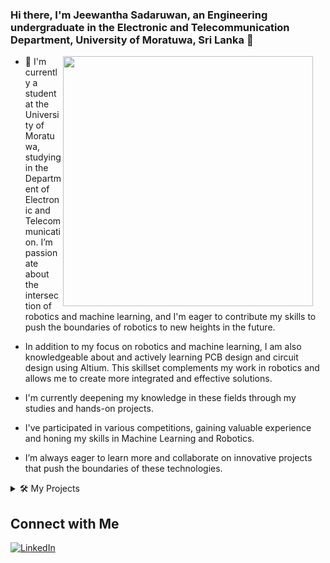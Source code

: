 ### Hi there, I'm Jeewantha Sadaruwan, an Engineering undergraduate in the Electronic and Telecommunication Department, University of Moratuwa, Sri Lanka 👋

<img src="https://github.com/user-attachments/assets/ecd09bc8-bf55-4b36-974f-2a32282720fb" width="400" align="Right" style="margin-right: 20px;">

- 🔭 I'm currently a student at the University of Moratuwa, studying in the Department of Electronic and Telecommunication. I’m passionate about the intersection of robotics and machine learning, and I'm eager to contribute my skills to push the boundaries of robotics to new heights in the future.
- In addition to my focus on robotics and machine learning, I am also knowledgeable about and actively learning PCB design and circuit design using Altium. This skillset complements my work in robotics and allows me to create more integrated and effective solutions.

- I'm currently deepening my knowledge in these fields through my studies and hands-on projects.

- I've participated in various competitions, gaining valuable experience and honing my skills in Machine Learning and Robotics.

- I’m always eager to learn more and collaborate on innovative projects that push the boundaries of these technologies.
  

<details>
  <summary>🛠️ My Projects</summary>
 
**[--Smart Organic Waste Management System](https://github.com/JeewanthaSadaruwan/IEEE-arduino-competition-project)** 🌟

I am excited to share that my team and I have achieved the First Runner-Up position in the Sri Lanka IEEE Challenge Sphere Arduino Challenge with my innovative project: **Smart Organic Waste Management System**!

  This project represents a fusion of advanced technology and sustainable practices, designed to revolutionize the management of organic waste. It enhances efficiency and promotes environmental responsibility, paving the way for smarter waste management solutions.

  I extend my deepest gratitude to the IEEE Sri Lanka Section for providing the platform to showcase this work and to the IEEE Industrial Electronics Society of SLTC for their invaluable support throughout the competition.

  I am eager to continue pushing the boundaries of innovation and look forward to future advancements and projects. Stay tuned for more updates!

</details>


## Connect with Me
<a href="www.linkedin.com/in/jeewantha-sadaruwan-53922a261" target="_blank">
  <img src="https://www.bing.com/images/search?view=detailV2&ccid=8sBR6Vzj&id=B696CC15B646B0E473C304479D4FD0FBB7E640E2&thid=OIP.8sBR6VzjdJcBOyjsl9HABQHaHa&mediaurl=https%3a%2f%2fstatic.vecteezy.com%2fsystem%2fresources%2fpreviews%2f021%2f460%2f490%2foriginal%2flinkedin-logo-free-download-free-png.png&cdnurl=https%3a%2f%2fth.bing.com%2fth%2fid%2fR.f2c051e95ce37497013b28ec97d1c005%3frik%3d4kDmt%252fvQT51HBA%26pid%3dImgRaw%26r%3d0&exph=1920&expw=1920&q=linkedin+&simid=608047548981541925&FORM=IRPRST&ck=6280436ACC4807D124950359F345E680&selectedIndex=1&itb=1?style=for-the-badge&logo=linkedin&logoColor=white" alt="LinkedIn" />
</a>
